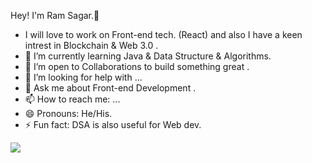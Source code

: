 Hey! I'm Ram Sagar.👋


- I will love to work on Front-end tech. (React) and also I have a keen intrest in Blockchain & Web 3.0 .
- 🌱 I’m currently learning Java & Data Structure & Algorithms.
- 👯 I’m open to  Collaborations to build something great .
- 🤔 I’m looking for help with ...
- 💬 Ask me about Front-end Development .
- 📫 How to reach me: ...
- 😄 Pronouns: He/His.
- ⚡ Fun fact: DSA is also useful for Web dev.

<img src="https://github-readme-stats.vercel.app/api?username=RamSagarPatel&&show_icons=true&title_color=ffffff&icon_color=bb2acf&text_color=daf7dc&bg_color=151515">
